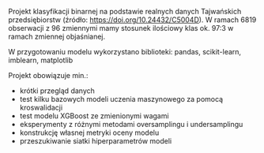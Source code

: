 Projekt klasyfikacji binarnej na podstawie realnych danych Tajwańskich przedsiębiorstw (źródło: https://doi.org/10.24432/C5004D).
W ramach 6819 obserwacji z 96 zmiennymi mamy stosunek ilościowy klas ok. 97:3 w ramach zmiennej objaśnianej.

W przygotowaniu modelu wykorzystano biblioteki: pandas, scikit-learn, imblearn, matplotlib

Projekt obowiązuje min.:
- krótki przegląd danych
- test kilku bazowych modeli uczenia maszynowego za pomocą kroswalidacji
- test modelu XGBoost ze zmienionymi wagami
- eksperymenty z różnymi metodami oversamplingu i undersamplingu
- konstrukcję własnej metryki oceny modelu
- przeszukiwanie siatki hiperparametrów modeli 
